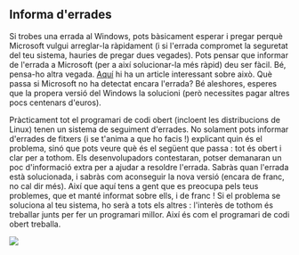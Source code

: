 <?php require("../../entete.php"); ?> <?php require("../../base.php"); ?>

<div id="corps">

<h2>Informa d'errades</h2>

<p>Si trobes una errada al Windows, pots bàsicament esperar i pregar perquè Microsoft vulgui arreglar-la ràpidament (i si l'errada compromet la seguretat del teu sistema, hauries de pregar dues vegades). Pots pensar que informar de l'errada a Microsoft (per a així solucionar-la més ràpid) deu ser fàcil. Bé, pensa-ho altra vegada. <a href="http://www.oreillynet.com/mac/blog/2002/06/mission_impossible_submitting.html">Aquí</a> hi ha un article interessant sobre això. Què passa si Microsoft no ha detectat encara l'errada? Bé aleshores, esperes que la propera versió del Windows la solucioni (però necessites pagar altres pocs centenars d'euros).</p>

<p>Pràcticament tot el programari de codi obert (incloent les distribucions de Linux) tenen un sistema de seguiment d'errades. No solament pots informar d'errades de fitxers (i se t'anima a que ho facis !) explicant quin és el problema, sinó que pots veure què és el següent que passa : tot és obert i clar per a tothom. Els desenvolupadors contestaran, potser demanaran un poc d'informació extra per a ajudar a resoldre l'errada. Sabràs quan l'errada està solucionada, i sabràs com aconseguir la nova versió (encara de franc, no cal dir més). Així que aquí tens a gent que es preocupa pels teus problemes, que et manté informat sobre ells, i de franc ! Si el problema se soluciona al teu sistema, ho serà a tots els altres : l'interès de tothom és treballar junts per fer un programari millor. Així és com el programari de codi obert treballa.</p>

<img src="Images/report_bugs_thumb.png" />

</div>
</body>
</html>
